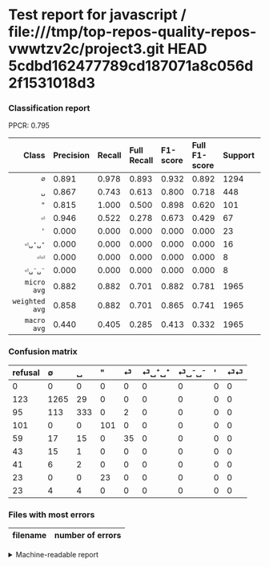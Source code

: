 # Test report for javascript / file:///tmp/top-repos-quality-repos-vwwtzv2c/project3.git HEAD 5cdbd162477789cd187071a8c056d2f1531018d3

### Classification report

PPCR: 0.795

| Class | Precision | Recall | Full Recall | F1-score | Full F1-score | Support | Full Support | PPCR |
|------:|:----------|:-------|:------------|:---------|:---------|:--------|:-------------|:-----|
| `∅` | 0.891| 0.978| 0.893| 0.932| 0.892| 1294| 1417| 0.913 |
| `␣` | 0.867| 0.743| 0.613| 0.800| 0.718| 448| 543| 0.825 |
| `"` | 0.815| 1.000| 0.500| 0.898| 0.620| 101| 202| 0.500 |
| `⏎` | 0.946| 0.522| 0.278| 0.673| 0.429| 67| 126| 0.532 |
| `'` | 0.000| 0.000| 0.000| 0.000| 0.000| 23| 46| 0.500 |
| `⏎␣⁺␣⁺` | 0.000| 0.000| 0.000| 0.000| 0.000| 16| 59| 0.271 |
| `⏎⏎` | 0.000| 0.000| 0.000| 0.000| 0.000| 8| 31| 0.258 |
| `⏎␣⁻␣⁻` | 0.000| 0.000| 0.000| 0.000| 0.000| 8| 49| 0.163 |
| `micro avg` | 0.882| 0.882| 0.701| 0.882| 0.781| 1965| 2473| 0.795 |
| `weighted avg` | 0.858| 0.882| 0.701| 0.865| 0.741| 1965| 2473| 0.795 |
| `macro avg` | 0.440| 0.405| 0.285| 0.413| 0.332| 1965| 2473| 0.795 |

### Confusion matrix

|refusal|  ∅| ␣| "| ⏎| ⏎␣⁺␣⁺| ⏎␣⁻␣⁻| '| ⏎⏎| 
|:---|:---|:---|:---|:---|:---|:---|:---|:---|
|0 |0 |0 |0 |0 |0 |0 |0 |0 |
|123 |1265 |29 |0 |0 |0 |0 |0 |0 |
|95 |113 |333 |0 |2 |0 |0 |0 |0 |
|101 |0 |0 |101 |0 |0 |0 |0 |0 |
|59 |17 |15 |0 |35 |0 |0 |0 |0 |
|43 |15 |1 |0 |0 |0 |0 |0 |0 |
|41 |6 |2 |0 |0 |0 |0 |0 |0 |
|23 |0 |0 |23 |0 |0 |0 |0 |0 |
|23 |4 |4 |0 |0 |0 |0 |0 |0 |

### Files with most errors

| filename | number of errors|
|:----:|:-----|

<details>
    <summary>Machine-readable report</summary>
```json
{
  "cl_report": {"\"": {"f1-score": 0.8977777777777779, "precision": 0.8145161290322581, "recall": 1.0, "support": 101}, "\u0027": {"f1-score": 0.0, "precision": 0.0, "recall": 0.0, "support": 23}, "macro avg": {"f1-score": 0.41294235748949737, "precision": 0.43981183067509244, "recall": 0.4054100628557093, "support": 1965}, "micro avg": {"f1-score": 0.8824427480916031, "precision": 0.8824427480916031, "recall": 0.8824427480916031, "support": 1965}, "weighted avg": {"f1-score": 0.8654749518869068, "precision": 0.8584722791538917, "recall": 0.8824427480916031, "support": 1965}, "\u2205": {"f1-score": 0.9322033898305085, "precision": 0.8908450704225352, "recall": 0.9775888717156105, "support": 1294}, "\u23ce": {"f1-score": 0.673076923076923, "precision": 0.9459459459459459, "recall": 0.5223880597014925, "support": 67}, "\u23ce\u23ce": {"f1-score": 0.0, "precision": 0.0, "recall": 0.0, "support": 8}, "\u23ce\u2423\u207a\u2423\u207a": {"f1-score": 0.0, "precision": 0.0, "recall": 0.0, "support": 16}, "\u23ce\u2423\u207b\u2423\u207b": {"f1-score": 0.0, "precision": 0.0, "recall": 0.0, "support": 8}, "\u2423": {"f1-score": 0.8004807692307693, "precision": 0.8671875, "recall": 0.7433035714285714, "support": 448}},
  "cl_report_full": {"\"": {"f1-score": 0.6196319018404909, "precision": 0.8145161290322581, "recall": 0.5, "support": 202}, "\u0027": {"f1-score": 0.0, "precision": 0.0, "recall": 0.0, "support": 46}, "macro avg": {"f1-score": 0.33241418194890815, "precision": 0.43981183067509244, "recall": 0.28547107104687314, "support": 2473}, "micro avg": {"f1-score": 0.7814330779630464, "precision": 0.8824427480916031, "recall": 0.7011726647796199, "support": 2473}, "weighted avg": {"f1-score": 0.7412272130309052, "precision": 0.8155809642306663, "recall": 0.7011726647796199, "support": 2473}, "\u2205": {"f1-score": 0.8917870990482906, "precision": 0.8908450704225352, "recall": 0.8927311220889202, "support": 1417}, "\u23ce": {"f1-score": 0.4294478527607362, "precision": 0.9459459459459459, "recall": 0.2777777777777778, "support": 126}, "\u23ce\u23ce": {"f1-score": 0.0, "precision": 0.0, "recall": 0.0, "support": 31}, "\u23ce\u2423\u207a\u2423\u207a": {"f1-score": 0.0, "precision": 0.0, "recall": 0.0, "support": 59}, "\u23ce\u2423\u207b\u2423\u207b": {"f1-score": 0.0, "precision": 0.0, "recall": 0.0, "support": 49}, "\u2423": {"f1-score": 0.7184466019417476, "precision": 0.8671875, "recall": 0.6132596685082873, "support": 543}},
  "ppcr": 0.7945814799838253
}
```
</details>
